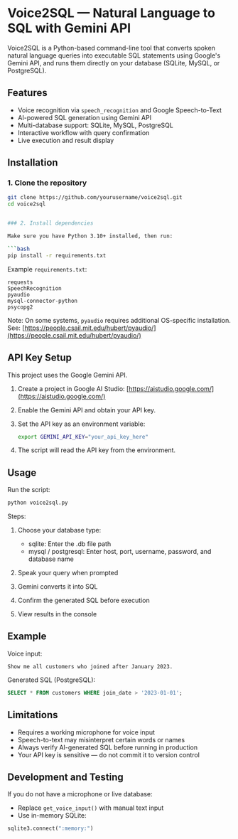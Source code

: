 




# Voice2SQL — Natural Language to SQL with Gemini API

Voice2SQL is a Python-based command-line tool that converts spoken natural language queries into executable SQL statements using Google's Gemini API, and runs them directly on your database (SQLite, MySQL, or PostgreSQL).

## Features
- Voice recognition via `speech_recognition` and Google Speech-to-Text
- AI-powered SQL generation using Gemini API
- Multi-database support: SQLite, MySQL, PostgreSQL
- Interactive workflow with query confirmation
- Live execution and result display

## Installation

### 1. Clone the repository
```bash
git clone https://github.com/yourusername/voice2sql.git
cd voice2sql


### 2. Install dependencies

Make sure you have Python 3.10+ installed, then run:

```bash
pip install -r requirements.txt
```

Example `requirements.txt`:

```
requests
SpeechRecognition
pyaudio
mysql-connector-python
psycopg2
```

Note: On some systems, `pyaudio` requires additional OS-specific installation. See: [https://people.csail.mit.edu/hubert/pyaudio/](https://people.csail.mit.edu/hubert/pyaudio/)

## API Key Setup

This project uses the Google Gemini API.

1. Create a project in Google AI Studio: [https://aistudio.google.com/](https://aistudio.google.com/)
2. Enable the Gemini API and obtain your API key.
3. Set the API key as an environment variable:

   ```bash
   export GEMINI_API_KEY="your_api_key_here"
   ```
4. The script will read the API key from the environment.

## Usage

Run the script:

```bash
python voice2sql.py
```

Steps:

1. Choose your database type:

   * sqlite: Enter the .db file path
   * mysql / postgresql: Enter host, port, username, password, and database name
2. Speak your query when prompted
3. Gemini converts it into SQL
4. Confirm the generated SQL before execution
5. View results in the console

## Example

Voice input:

```
Show me all customers who joined after January 2023.
```

Generated SQL (PostgreSQL):

```sql
SELECT * FROM customers WHERE join_date > '2023-01-01';
```

## Limitations

* Requires a working microphone for voice input
* Speech-to-text may misinterpret certain words or names
* Always verify AI-generated SQL before running in production
* Your API key is sensitive — do not commit it to version control

## Development and Testing

If you do not have a microphone or live database:

* Replace `get_voice_input()` with manual text input
* Use in-memory SQLite:

```python
sqlite3.connect(":memory:")
```


